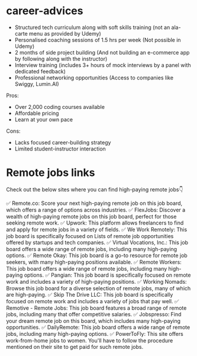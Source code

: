 # career-advices

- Structured tech curriculum along with soft skills training (not an ala-carte menu as provided by Udemy)
- Personalised coaching sessions of 1.5 hrs per week (Not possible in Udemy)
- 2 months of side project building (And not building an e-commerce app by following along with the instructor)
- Interview training (includes 3+ hours of mock interviews by a panel with dedicated feedback)
- Professional networking opportunities (Access to companies like Swiggy, Lumin.AI)

Pros:

- Over 2,000 coding courses available
- Affordable pricing
- Learn at your own pace

Cons:
- Lacks focused career-building strategy
- Limited student-instructor interaction

# Remote jobs links

Check out the below sites where you can find high-paying remote jobs👇

✅ Remote.co: Score your next high-paying remote job on this job board, which offers a range of options across industries.
✅ FlexJobs: Discover a wealth of high-paying remote jobs on this job board, perfect for those seeking remote work.
✅ Upwork: This platform allows freelancers to find and apply for remote jobs in a variety of fields.
✅ We Work Remotely: This job board is specifically focused on Lists of remote job opportunities offered by startups and tech companies.
✅ Virtual Vocations, Inc.: This job board offers a wide range of remote jobs, including many high-paying options.
✅ Remote Okay: This job board is a go-to resource for remote job seekers, with many high-paying positions available.
✅ Remote Workers: This job board offers a wide range of remote jobs, including many high-paying options.
✅ Pangian: This job board is specifically focused on remote work and includes a variety of high-paying positions.
✅ Working Nomads: Browse this job board for a diverse selection of remote jobs, many of which are high-paying.
✅ Skip The Drive LLC: This job board is specifically focused on remote work and includes a variety of jobs that pay well.
✅ Remotive - Remote Jobs: This job board features a broad range of remote jobs, including many that offer competitive salaries.
✅ Jobspresso: Find your dream remote job on this board, which includes many high-paying opportunities.
✅ DailyRemote: This job board offers a wide range of remote jobs, including many high-paying options.
✅ PowerToFly: This site offers work-from-home jobs to women. You'll have to follow the procedure mentioned on their site to get paid for such remote jobs.